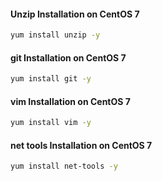 #### Unzip Installation on CentOS 7
```bash
yum install unzip -y
```


#### git Installation on CentOS 7
```bash
yum install git -y
```

#### vim Installation on CentOS 7
```bash
yum install vim -y
```


#### net tools Installation on CentOS 7
```bash
yum install net-tools -y
```
